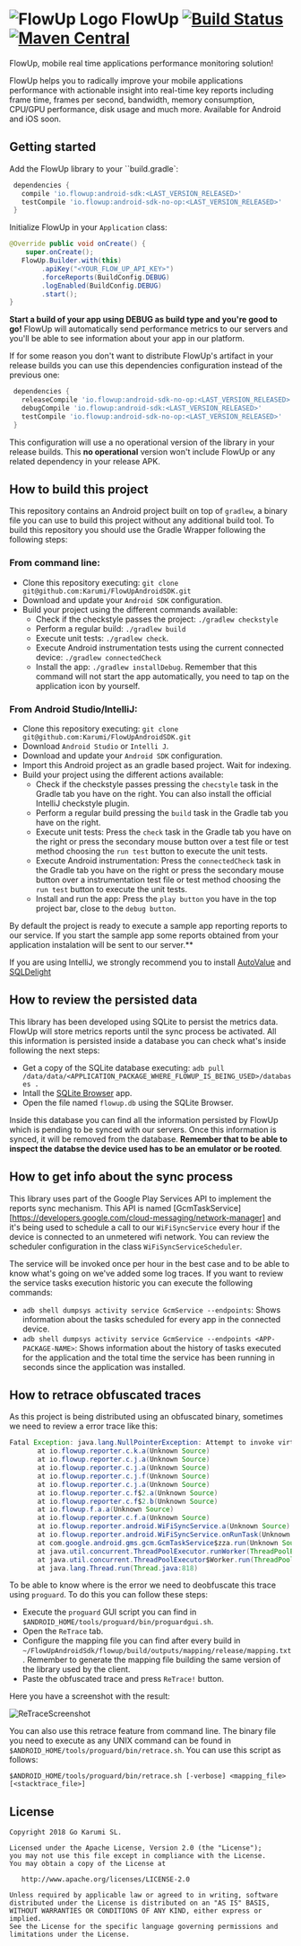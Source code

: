 ![FlowUp Logo][flowuplogo] FlowUp [![Build Status](https://travis-ci.com/Karumi/FlowUpAndroidSDK.svg?token=Kb2RqPaWxFZ8XPxpqvqz&branch=master)](https://travis-ci.com/Karumi/FlowUpAndroidSDK) [![Maven Central](https://maven-badges.herokuapp.com/maven-central/io.flowup/android-sdk/badge.svg)](https://maven-badges.herokuapp.com/maven-central/io.flowup/android-sdk)
==============================

FlowUp, mobile real time applications performance monitoring solution!

FlowUp helps you to radically improve your mobile applications performance with actionable insight into real-time key reports including frame time, frames per second, bandwidth, memory consumption, CPU/GPU performance, disk usage and much more. Available for Android and iOS soon.

Getting started
---------------

Add the FlowUp library to your ``build.gradle`:

```groovy
 dependencies {
   compile 'io.flowup:android-sdk:<LAST_VERSION_RELEASED>'
   testCompile 'io.flowup:android-sdk-no-op:<LAST_VERSION_RELEASED>'
 }
```

Initialize FlowUp in your ``Application`` class:

```java
@Override public void onCreate() {
	super.onCreate();
   FlowUp.Builder.with(this)
        .apiKey("<YOUR_FLOW_UP_API_KEY>")
        .forceReports(BuildConfig.DEBUG)
        .logEnabled(BuildConfig.DEBUG)
        .start();
}
```

**Start a build of your app using DEBUG as build type and you're good to go!** FlowUp will automatically send performance metrics to our servers and you'll be able to see information about your app in our platform.

If for some reason you don't want to distribute FlowUp's artifact in your release builds you can use this dependencies configuration instead of the previous one:

```groovy
 dependencies {
   releaseCompile 'io.flowup:android-sdk-no-op:<LAST_VERSION_RELEASED>'
   debugCompile 'io.flowup:android-sdk:<LAST_VERSION_RELEASED>'
   testCompile 'io.flowup:android-sdk-no-op:<LAST_VERSION_RELEASED>'
 }
```

This configuration will use a no operational version of the library in your release builds. This **no operational** version won't include FlowUp or any related dependency in your release APK.


How to build this project
-------------------------

This repository contains an Android project built on top of ``gradlew``, a binary file you can use to build this project without any additional build tool. To build this repository you should use the Gradle Wrapper following the following steps:

### From command line:

* Clone this repository executing: ``git clone git@github.com:Karumi/FlowUpAndroidSDK.git``
* Download and update your ``Android SDK`` configuration.
* Build your project using the different commands available:
	* Check if the checkstyle passes the project: ``./gradlew checkstyle``
	* Perform a regular build: ``./gradlew build``
	* Execute unit tests: ``./gradlew check``.
	* Execute Android instrumentation tests using the current connected device: ``./gradlew connectedCheck``
	* Install the app: ``./gradlew installDebug``. Remember that this command will not start the app automatically, you need to tap on the application icon by yourself.

### From Android Studio/IntelliJ:

* Clone this repository executing: ``git clone git@github.com:Karumi/FlowUpAndroidSDK.git``
* Download ``Android Studio`` or ``Intelli J``.
* Download and update your ``Android SDK`` configuration.
* Import this Android project as an gradle based project. Wait for indexing.
* Build your project using the different actions available:
	* Check if the checkstyle passes pressing the ``checstyle`` task in the Gradle tab you have on the right. You can also install the official IntelliJ checkstyle plugin.
	* Perform a regular build pressing the ``build`` task in the Gradle tab you have on the right.
	* Execute unit tests: Press the ``check`` task in the Gradle tab you have on the right or press the secondary mouse button over a test file or test method choosing the ``run test`` button to execute the unit tests.
	* Execute Android instrumentation: Press the ``connectedCheck`` task in the Gradle tab you have on the right or press the secondary mouse button over a instrumentation test file or test method choosing the ``run test`` button to execute the unit tests.
	* Install and run the app: Press the ``play button`` you have in the top project bar, close to the ``debug button``.

By default the project is ready to execute a sample app reporting reports to our service. If you start the sample app some reports obtained from your application instalation will be sent to our server.**

If you are using IntelliJ, we strongly recommend you to install [AutoValue](https://plugins.jetbrains.com/plugin/8091) and [SQLDelight](https://plugins.jetbrains.com/plugin/8191)

How to review the persisted data
--------------------------------

This library has been developed using SQLite to persist the metrics data. FlowUp will store metrics reports until the sync process be activated. All this information is persisted inside a database you can check what's inside following the next steps:

* Get a copy of the SQLite database executing: ``adb pull /data/data/<APPLICATION_PACKAGE_WHERE_FLOWUP_IS_BEING_USED>/databases .``
* Intall the [SQLite Browser](http://sqlitebrowser.org/) app.
* Open the file named ``flowup.db`` using the SQLite Browser.

Inside this database you can find all the information persisted by FlowUp which is pending to be synced with our servers. Once this information is synced, it will be removed from the database. **Remember that to be able to inspect the databse the device used has to be an emulator or be rooted**.

How to get info about the sync process
--------------------------------------

This library uses part of the Google Play Services API to implement the reports sync mechanism. This API is named [GcmTaskService][https://developers.google.com/cloud-messaging/network-manager] and it's being used to schedule a call to our ``WiFiSyncService`` every hour if the device is connected to an unmetered wifi network. You can review the scheduler configuration in the class ``WiFiSyncServiceScheduler``.

The service will be invoked once per hour in the best case and to be able to know what's going on we've added some log traces. If you want to review the service tasks execution historic you can execute the following commands:

* ``adb shell dumpsys activity service GcmService --endpoints``: Shows information about the tasks scheduled for every app in the connected device.
* ``adb shell dumpsys activity service GcmService --endpoints <APP-PACKAGE-NAME>``: Shows information about the history of tasks executed for the application and the total time the service has been running in seconds since the application was installed.

How to retrace obfuscated traces
--------------------------------

As this project is being distributed using an obfuscated binary, sometimes we need to review a error trace like this:

```java
Fatal Exception: java.lang.NullPointerException: Attempt to invoke virtual method 'double java.lang.Double.doubleValue()' on a null object reference
       at io.flowup.reporter.c.k.a(Unknown Source)
       at io.flowup.reporter.c.j.a(Unknown Source)
       at io.flowup.reporter.c.j.a(Unknown Source)
       at io.flowup.reporter.c.j.f(Unknown Source)
       at io.flowup.reporter.c.j.a(Unknown Source)
       at io.flowup.reporter.c.f$2.a(Unknown Source)
       at io.flowup.reporter.c.f$2.b(Unknown Source)
       at io.flowup.f.a.a(Unknown Source)
       at io.flowup.reporter.c.f.a(Unknown Source)
       at io.flowup.reporter.android.WiFiSyncService.a(Unknown Source)
       at io.flowup.reporter.android.WiFiSyncService.onRunTask(Unknown Source)
       at com.google.android.gms.gcm.GcmTaskService$zza.run(Unknown Source)
       at java.util.concurrent.ThreadPoolExecutor.runWorker(ThreadPoolExecutor.java:1113)
       at java.util.concurrent.ThreadPoolExecutor$Worker.run(ThreadPoolExecutor.java:588)
       at java.lang.Thread.run(Thread.java:818)
```

To be able to know where is the error we need to deobfuscate this trace using ``proguard``. To do this you can follow these steps:

* Execute the ``proguard`` GUI script you can find in ``$ANDROID_HOME/tools/proguard/bin/proguardgui.sh``.
* Open the ``ReTrace`` tab.
* Configure the mapping file you can find after every build in ``~/FlowUpAndroidSdk/flowup/build/outputs/mapping/release/mapping.txt``. Remember to generate the mapping file building the same version of the library used by the client.
* Paste the obfuscated trace and press ``ReTrace!`` button.

Here you have a screenshot with the result:

![ReTraceScreenshot](./art/retraceScreenshot.png)

You can also use this retrace feature from command line. The binary file you need to execute as any UNIX command can be found in ``$ANDROID_HOME/tools/proguard/bin/retrace.sh``. You can use this script as follows:

```shell
$ANDROID_HOME/tools/proguard/bin/retrace.sh [-verbose] <mapping_file> [<stacktrace_file>]
```

License
-------

    Copyright 2018 Go Karumi SL.

    Licensed under the Apache License, Version 2.0 (the "License");
    you may not use this file except in compliance with the License.
    You may obtain a copy of the License at

       http://www.apache.org/licenses/LICENSE-2.0

    Unless required by applicable law or agreed to in writing, software
    distributed under the License is distributed on an "AS IS" BASIS,
    WITHOUT WARRANTIES OR CONDITIONS OF ANY KIND, either express or implied.
    See the License for the specific language governing permissions and
    limitations under the License.

[flowuplogo]: ./art/FlowUpLogo.png

